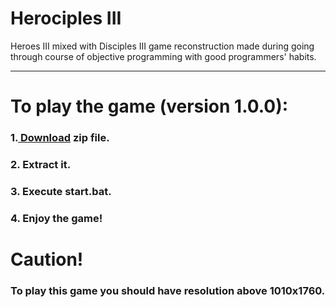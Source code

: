 # Herociples III
Heroes III mixed with Disciples III game reconstruction made during going through course of objective programming with good programmers' habits.
<hr>
<h1> To play the game (version 1.0.0):</h1>
<h3>1.<a href="https://drive.google.com/file/d/1lfgFIS_7hW3-D7udiNPegqzxC-q-r_ai/view?usp=sharing"> Download</a> zip file.</h3> 
<h3>2. Extract it.</h3> 
<h3>3. Execute start.bat.</h3> 
<h3>4. Enjoy the game!</h3> 
<h1>Caution!</h1>
<h3>To play this game you should have resolution above 1010x1760.</h3>
